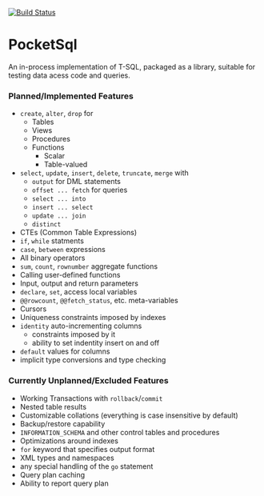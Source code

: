 [![Build Status](https://travis-ci.org/rkoeninger/PocketSql.svg?branch=master)](https://travis-ci.org/rkoeninger/PocketSql)

# PocketSql

An in-process implementation of T-SQL, packaged as a library, suitable for testing data acess code and queries.

### Planned/Implemented Features

  * `create`, `alter`, `drop` for
    * Tables
	* Views
	* Procedures
	* Functions
	  * Scalar
	  * Table-valued
  * `select`, `update`, `insert`, `delete`, `truncate`, `merge` with
    * `output` for DML statements
	* `offset ... fetch` for queries
	* `select ... into`
	* `insert ... select`
	* `update ... join`
	* `distinct`
  * CTEs (Common Table Expressions)
  * `if`, `while` statments
  * `case`, `between` expressions
  * All binary operators
  * `sum`, `count`, `rownumber` aggregate functions
  * Calling user-defined functions
  * Input, output and return parameters
  * `declare`, `set`, access local variables
  * `@@rowcount`, `@@fetch_status`, etc. meta-variables
  * Cursors
  * Uniqueness constraints imposed by indexes
  * `identity` auto-incrementing columns
    * constraints imposed by it
	* ability to set indentity insert on and off
  * `default` values for columns
  * implicit type conversions and type checking

### Currently Unplanned/Excluded Features

  * Working Transactions with `rollback`/`commit`
  * Nested table results
  * Customizable collations (everything is case insensitive by default)
  * Backup/restore capability
  * `INFORMATION_SCHEMA` and other control tables and procedures
  * Optimizations around indexes
  * `for` keyword that specifies output format
  * XML types and namespaces
  * any special handling of the `go` statement
  * Query plan caching
  * Ability to report query plan
